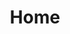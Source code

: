 ---
title: 'Home'
templateKey: 'home'
hero:
  header: "Pay-as-you-fly drone insurance"
  description: "Fly safer with our on-demand drone insurance. Instant, customisable policies for commercial and recreational pilots, starting from just £3."
  button:
    text: "Download"
    to: "/download"
testimonials:
  - quote: '“With all the current drone laws in the UK, having Flock is an added peace of mind. Another bonus is that Flock will insure non professional drone pilots. This is a brilliant app!”'
    author: 'David Dennison, Parrot Mambo FPV pilot'
    image: '/images/testimonial-air-shot.png'
  - quote: 'With all the current drone laws in the UK, having Flock is an added peace of mind. Another bonus is that Flock will insure non professional drone pilots. This is a brilliant app!'
    author: 'David Dennison, Parrot Mambo FPV pilot'
    image: '/images/air-shot-houses.jpeg'
  - quote: 'With all the current drone laws in the UK, having Flock is an added peace of mind. Another bonus is that Flock will insure non professional drone pilots. This is a brilliant app!'
    author: 'David Dennison, Parrot Mambo FPV pilot'
    image: '/images/testimonial-air-shot.png'
---